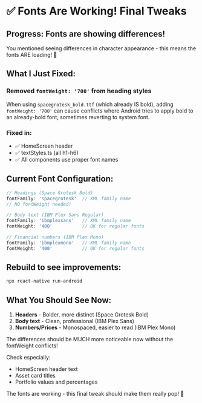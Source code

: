 # ✅ Fonts Are Working! Final Tweaks

## Progress: Fonts are showing differences!

You mentioned seeing differences in character appearance - this means the fonts ARE loading! 🎉

## What I Just Fixed:

### Removed `fontWeight: '700'` from heading styles

When using `spacegrotesk_bold.ttf` (which already IS bold), adding `fontWeight: '700'` can cause conflicts where Android tries to apply bold to an already-bold font, sometimes reverting to system font.

### Fixed in:
- ✅ HomeScreen header
- ✅ textStyles.ts (all h1-h6)
- ✅ All components use proper font names

## Current Font Configuration:

```typescript
// Headings (Space Grotesk Bold)
fontFamily: 'spacegrotesk'  // XML family name
// NO fontWeight needed!

// Body text (IBM Plex Sans Regular)  
fontFamily: 'ibmplexsans'   // XML family name
fontWeight: '400'           // OK for regular fonts

// Financial numbers (IBM Plex Mono)
fontFamily: 'ibmplexmono'   // XML family name
fontWeight: '400'           // OK for regular fonts
```

## Rebuild to see improvements:

```bash
npx react-native run-android
```

## What You Should See Now:

1. **Headers** - Bolder, more distinct (Space Grotesk Bold)
2. **Body text** - Clean, professional (IBM Plex Sans)
3. **Numbers/Prices** - Monospaced, easier to read (IBM Plex Mono)

The differences should be MUCH more noticeable now without the fontWeight conflicts!

Check especially:
- HomeScreen header text
- Asset card titles
- Portfolio values and percentages

The fonts are working - this final tweak should make them really pop! 🎨
